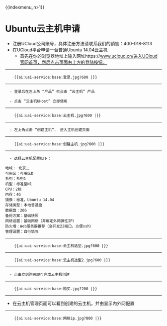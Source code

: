 {{indexmenu_n>1}}

# Ubuntu云主机申请

  - 注册UCloud公司账号，具体注册方法请联系我们的销售：400-018-8113
  - 在UCloud平台申请一台普通Ubuntu 14.04云主机
	  - 首先在你的浏览器地址上输入网址https://www.ucloud.cn/进入UCloud官网首页，然后点击页面右上方的登陆按钮。
----
		{{ai:uai-service:base:登录.jpg?600 |}}
----
	  - 登录后在左上角 “产品” 栏点击 “云主机” 产品
	
	  - 点击 “云主机UHost” 立即使用
----
		{{ai:uai-service:base:云主机.jpg?600 |}}
----
	  - 左上角点击 “创建主机”， 进入主机创建页面
----
		{{ai:uai-service:base:创建主机.jpg?600 |}}
----
	  - 选择云主机配置如下：
	
	地域： 北京二 
	可用区：可用区D 
	系列：系列1 
	机型：标准型N1 
	CPU：2核 
	内存：4G 
	镜像：标准，Ubuntu 14.04
	存储类型：本地普通盘 
	数据盘：20G 
	备份方案：基础快照 
	网络设置：基础网络（并绑定外网弹性IP） 
	防火墙：Web服务器推荐（会开发22端口，方便ssh） 
	管理设置：自行填写 
----
		{{ai:uai-service:base:云主机选型.jpg?600 |}}
----
		{{ai:uai-service:base:云主机选型2.jpg?600 |}}
----
	  - 点击立刻购买即可完成云主机创建
----
		{{ai:uai-service:base:购买.jpg?200 |}}
----
  - 在云主机管理页面可以看到创建的云主机，并由显示内外网配置
----
		{{ai:uai-service:base:网络ip.jpg?800 |}}